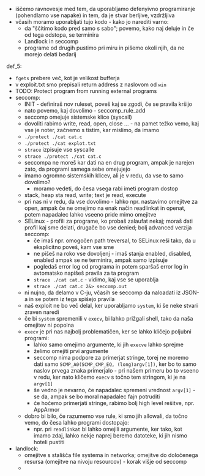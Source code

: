 - iščemo ravnovesje med tem, da uporabljamo defenyivno programiranje (pohendlamo vse napake) in tem, da je stvar berljive, vzdržljiva
- včasih moramo uporabljati tujo kodo - kako jo narediti varno:
	- da "ščitimo kodo pred samo s sabo"; povemo, kako naj deluje in če od tega odstopa, se terminira
	- Landlock in seccomp
	- programe od drugih pustimo pri miru in pišemo okoli njih, da ne morejo delati bedarij

def_5:
- `fgets` prebere več, kot je velikost bufferja
- v exploit.txt smo prepisali return address z naslovom od `win`
- TODO: Protect program from running external programs
- seccomp:
	- INIT - definiraš nov ruleset, poveš kaj se zgodi, če se pravila kršijo
	- nato povemo, kaj dovolimo - seccomp_rule_add
	- seccomp omejuje sistemske klice (syscall)
	- dovoliti rabimo write, read, open, close ... - na pamet težko vemo, kaj vse je noter, začnemo s tistim, kar mislimo, da imamo
	- `./protect ./cat cat.c`
	- `./protect ./cat explot.txt`
	- `strace` izpisuje vse syscalle
	- `strace ./protect ./cat cat.c`
	- seccompa ne moreš kar dati na en drug program, ampak je narejen zato, da programi samega sebe omejujejo
	- imamo ogromno sistemskih klicev, ali je v redu, da vse to samo dovolimo?
		- moramo vedeti, do česa vsega rabi imeti program dostop
	- stack, heap sta read, write; text je read, execute
	- pri nas ni v redu, da vse dovolimo - lahko npr. nastavimo omejitve za open, ampak če ne omejimo na enak način readlinkat in openat, potem napadalec lahko vseeno pride mimo omejitve
	- SELinux - profili za programe, ko probaš zalaufat nekaj; moraš dati profil kaj sme delati, drugače bo vse denied; bolj advanced verzija seccomp:
		- če imaš npr. omogočen path treversal, to SELinux reši tako, da u eksplicitno poveš, kam vse sme
		- ne pišeš na roko vse dovoljenj - imaš stanja enabled, disabled, enabled ampak se ne terminira, ampak samo izpisuje
		- pogledaš error log od programa in potem sparšaš error log in avtomatsko napišeš pravila za ta program
		- `strace ./cat cat.c` - vidimo, kaj vse se uporablja
		- `strace ./cat cat.c 2&> seccomp.out`
	- ni nujno, da delamo v C-ju, včasih se seccomp da naloadati iz JSON-a in se potem iz tega spišejo pravila
	- naš exploit ne bo več delal, ker uporabljamo `system`, ki še neke stvari zraven naredi
	- če bi `system` spremenili v `execv`, bi lahko prižgali shell, tako da naša omejitev ni popolna
	- `execv` je pri nas najbolj problematičen, ker se lahko kličejo poljubni programi:
		- lahko samo omejimo argumente, ki jih `execve` lahko sprejme
		- želimo omejiti prvi argumente
		- seccomp nima podpore za primerjat stringe, torej ne moremo dati samo `SCMP_A0(SCMP_CMP_EQ, (long)argv[1])`, ker bo to samo naslov prvega znaka primerjalo - pri našem primeru bo to vseeno v redu, ker nato kličemo `execv` s točno tem stringom, ki je na `argv[1]`
		- še vedno je nevarno, če napadalec spremeni vrednost `argv[1]` - se da, ampak se bo moral napadalec fajn potruditi
		- če hočemo primerjati stringe, rabimo bolj high level rešitve, npr. AppArmor
	- dobro bi bilo, če razumemo vse rule, ki smo jih allowali, da točno vemo, do česa lahko programi dostopajo:
		- npr. pri `readlinkat` bi lahko omejili argumente, ker tako, kot imamo zdaj, lahko nekje naprej beremo datoteke, ki jih nismo hoteli pustiti
- landlock:
	- omejitve s stališča file systema in networka; omejitve do določenega resursa (omejitve na nivoju resourcov) - korak višje od seccomp
	- 